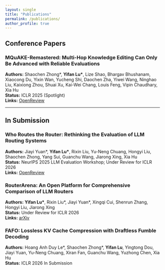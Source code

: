 ```yaml
---
layout: single
title: "Publications"
permalink: /publications/
author_profile: true
---
```


## Conference Papers

### MQuAKE-Remastered: Multi-Hop Knowledge Editing Can Only Be Advanced with Reliable Evaluations
**Authors:** Shaochen Zhong\*, **Yifan Lu\***, Lize Shao, Bhargav Bhushanam, Xiaocong Du, Yixin Wan, Yucheng Shi, Daochen Zha, Yiwei Wang, Ninghao Liu, Kaixiong Zhou, Shuai Xu, Kai-Wei Chang, Louis Feng, Vipin Chaudhary, Xia Hu  
**Status:** ICLR 2025 (Spotlight)  
**Links:** [OpenReview](https://openreview.net/forum?id=m9wG6ai2Xk)

---

## In Submission

### Who Routes the Router: Rethinking the Evaluation of LLM Routing Systems
**Authors:** Jiayi Yuan\*, **Yifan Lu\***, Rixin Liu, Yu-Neng Chuang, Hongyi Liu, Shaochen Zhong, Yang Sui, Guanchu Wang, Jiarong Xing, Xia Hu  
**Status:** NeurIPS 2025 LLM Evaluation Workshop; Under Review for ICLR 2026  
**Links:** [OpenReview](https://openreview.net/forum?id=EEPostHMtF)

### RouterArena: An Open Platform for Comprehensive Comparison of LLM Routers
**Authors:** **Yifan Lu\***, Rixin Liu\*, Jiayi Yuan\*, Xingqi Cui, Shenrun Zhang, Hongyi Liu, Jiarong Xing  
**Status:** Under Review for ICLR 2026  
**Links:** [arXiv](https://arxiv.org/abs/2510.00202)

### FAFO: Lossless KV Cache Compression with Draftless Fumble Decoding
**Authors:** Hoang Anh Duy Le\*, Shaochen Zhong\*, **Yifan Lu**, Yingtong Dou, Jiayi Yuan, Yu-Neng Chuang, Xiran Fan, Guanchu Wang, Yuzhong Chen, Xia Hu  
**Status:** ICLR 2026 In Submission



